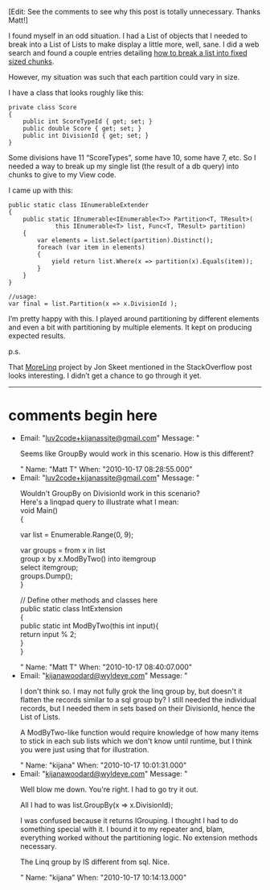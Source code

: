 [Edit: See the comments to see why this post is totally unnecessary. Thanks Matt!]

I found myself in an odd situation. I had a List of objects that I needed to break into a List of Lists to make display a little more, well, sane. I did a web search and found a couple entries detailing [how to break a list into fixed sized chunks][SO].

However, my situation was such that each partition could vary in size.

I have a class that looks roughly like this:

    private class Score
    {
        public int ScoreTypeId { get; set; }
        public double Score { get; set; }
        public int DivisionId { get; set; }
    }

Some divisions have 11 “ScoreTypes”, some have 10, some have 7, etc. So I needed a way to break up my single list (the result of a db query) into chunks to give to my View code.

I came up with this:

    public static class IEnumerableExtender
    {
        public static IEnumerable<IEnumerable<T>> Partition<T, TResult>(
                 this IEnumerable<T> list, Func<T, TResult> partition)
        {
            var elements = list.Select(partition).Distinct();
            foreach (var item in elements)
            {
                yield return list.Where(x => partition(x).Equals(item));
            }
        }
    }

    //usage:
    var final = list.Partition(x => x.DivisionId );


I’m pretty happy with this. I played around partitioning by different elements and even a bit with partitioning by multiple elements. It kept on producing expected results. 

p.s.

That [MoreLinq] project by Jon Skeet mentioned in the StackOverflow post looks interesting. I didn’t get a chance to go through it yet.

[SO]:http://stackoverflow.com/questions/3773403/linq-partition-list-into-lists-of-8-members
[MoreLinq]:http://code.google.com/p/morelinq/source/browse/#svn/trunk/MoreLinq

---
# comments begin here

- Email: "luv2code+kijanassite@gmail.com"
  Message: "<p>Seems like GroupBy would work in this scenario.  How is this different?</p>"
  Name: "Matt T"
  When: "2010-10-17 08:28:55.000"
- Email: "luv2code+kijanassite@gmail.com"
  Message: "<p>Wouldn't GroupBy on DivisionId work in this scenario?<br>Here's a linqpad query to illustrate what I mean:<br>void Main()<br>{</p><p>var list = Enumerable.Range(0, 9);</p><p>var groups = from x in list<br>group x by x.ModByTwo() into itemgroup<br>select itemgroup;<br>groups.Dump();<br>}</p><p>// Define other methods and classes here<br>public static class IntExtension<br>{<br>public static int ModByTwo(this int input){<br>return input % 2;<br>}<br>}</p>"
  Name: "Matt T"
  When: "2010-10-17 08:40:07.000"
- Email: "kijanawoodard@wyldeye.com"
  Message: "<p>I don't think so. I may not fully grok the linq group by, but doesn't it flatten the records similar to a sql group by? I still needed the individual records, but I needed them in sets based on their DivisionId, hence the List of Lists.</p><p>A ModByTwo-like function would require knowledge of how many items to stick in each sub lists which we don't know until runtime, but I think you were just using that for illustration.</p>"
  Name: "kijana"
  When: "2010-10-17 10:01:31.000"
- Email: "kijanawoodard@wyldeye.com"
  Message: "<p>Well blow me down. You're right. I had to go try it out.</p><p>All I had to was list.GroupBy(x =&gt; x.DivisionId);</p><p>I was confused because it returns IGrouping. I thought I had to do something special with it. I bound it to my repeater and, blam, everything worked without the partitioning logic. No extension methods necessary.</p><p>The Linq group by IS different from sql. Nice.</p>"
  Name: "kijana"
  When: "2010-10-17 10:14:13.000"